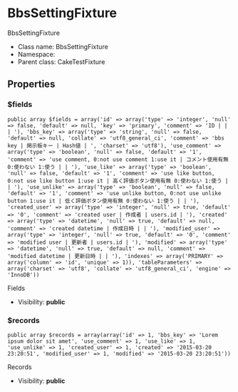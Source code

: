 BbsSettingFixture
===============

BbsSettingFixture




* Class name: BbsSettingFixture
* Namespace: 
* Parent class: CakeTestFixture





Properties
----------


### $fields

    public array $fields = array('id' => array('type' => 'integer', 'null' => false, 'default' => null, 'key' => 'primary', 'comment' => 'ID | | | '), 'bbs_key' => array('type' => 'string', 'null' => false, 'default' => null, 'collate' => 'utf8_general_ci', 'comment' => 'bbs key | 掲示板キー | Hash値 | ', 'charset' => 'utf8'), 'use_comment' => array('type' => 'boolean', 'null' => false, 'default' => '1', 'comment' => 'use comment, 0:not use comment 1:use it | コメント使用有無 0:使わない 1:使う | | '), 'use_like' => array('type' => 'boolean', 'null' => false, 'default' => '1', 'comment' => 'use like button, 0:not use like button 1:use it | 高く評価ボタン使用有無 0:使わない 1:使う | | '), 'use_unlike' => array('type' => 'boolean', 'null' => false, 'default' => '1', 'comment' => 'use unlike button, 0:not use unlike button 1:use it | 低く評価ボタン使用有無 0:使わない 1:使う | | '), 'created_user' => array('type' => 'integer', 'null' => true, 'default' => '0', 'comment' => 'created user | 作成者 | users.id | '), 'created' => array('type' => 'datetime', 'null' => true, 'default' => null, 'comment' => 'created datetime | 作成日時 | | '), 'modified_user' => array('type' => 'integer', 'null' => true, 'default' => '0', 'comment' => 'modified user | 更新者 | users.id | '), 'modified' => array('type' => 'datetime', 'null' => true, 'default' => null, 'comment' => 'modified datetime | 更新日時 | | '), 'indexes' => array('PRIMARY' => array('column' => 'id', 'unique' => 1)), 'tableParameters' => array('charset' => 'utf8', 'collate' => 'utf8_general_ci', 'engine' => 'InnoDB'))

Fields



* Visibility: **public**


### $records

    public array $records = array(array('id' => 1, 'bbs_key' => 'Lorem ipsum dolor sit amet', 'use_comment' => 1, 'use_like' => 1, 'use_unlike' => 1, 'created_user' => 1, 'created' => '2015-03-20 23:20:51', 'modified_user' => 1, 'modified' => '2015-03-20 23:20:51'))

Records



* Visibility: **public**




